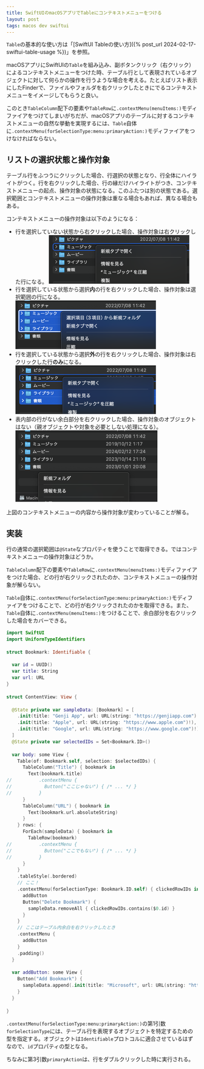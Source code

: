 ```yaml
---
title: SwiftUIのmacOSアプリでTableにコンテキストメニューをつける
layout: post
tags: macos dev swiftui
---
```


`Table`の基本的な使い方は「[SwiftUI Tableの使い方]({% post_url 2024-02-17-swiftui-table-usage %})」を参照。

macOSアプリにSwiftUIの`Table`を組み込み、副ボタンクリック（右クリック）によるコンテキストメニューをつけた時、テーブル行として表現されているオブジェクトに対して何らかの操作を行うような場合を考える。たとえばリスト表示にしたFinderで、ファイルやフォルダを右クリックしたときにでるコンテキストメニューをイメージしてもらうと良い。

このとき`TableColumn`配下の要素や`TableRow`に`.contextMenu(menuItems:)`モディファイアをつけてしまいがちだが、macOSアプリのテーブルに対するコンテキストメニューの自然な挙動を実現するには、`Table`自体に`.contextMenu(forSelectionType:menu:primaryAction:)`モディファイアをつけなければならない。

## リストの選択状態と操作対象

テーブル行をふつうにクリックした場合、行選択の状態となり、行全体にハイライトがつく。行を右クリックした場合、行の縁だけハイライトがつき、コンテキストメニューの起点、操作対象の状態になる。このふたつは別の状態である。選択範囲とコンテキストメニューの操作対象は重なる場合もあれば、異なる場合もある。

コンテキストメニューの操作対象は以下のようになる：

- 行を選択していない状態から右クリックした場合、操作対象は右クリックした行になる。
  ![](/blog/img/20240220/right-click-no-selection.png)
- 行を選択している状態から選択**内**の行を右クリックした場合、操作対象は選択範囲の行になる。
  ![](/blog/img/20240220/right-click-inside-selection.png)
- 行を選択している状態から選択**外**の行を右クリックした場合、操作対象は右クリックした行**のみ**になる。
  ![](/blog/img/20240220/right-click-outside-selection.png)
- 表内部の行がない余白部分を右クリックした場合、操作対象のオブジェクトはない（親オブジェクトや対象を必要としない処理になる）。
  ![](/blog/img/20240220/right-click-in-blank-space.png)

上図のコンテキストメニューの内容から操作対象が変わっていることが解る。

## 実装

行の通常の選択範囲は`@State`なプロパティを使うことで取得できる。ではコンテキストメニューの操作対象はどうか。

`TableColumn`配下の要素や`TableRow`に`.contextMenu(menuItems:)`モディファイアをつけた場合、どの行が右クリックされたのか、コンテキストメニューの操作対象が解らない。

`Table`自体に`.contextMenu(forSelectionType:menu:primaryAction:)`モディファイアをつけることで、どの行が右クリックされたのかを取得できる。また、`Table`自体に`.contextMenu(menuItems:)`をつけることで、余白部分を右クリックした場合をカバーできる。

```swift
import SwiftUI
import UniformTypeIdentifiers

struct Bookmark: Identifiable {

  var id = UUID()
  var title: String
  var url: URL
}

struct ContentView: View {

  @State private var sampleData: [Bookmark] = [
    .init(title: "Genji App", url: URL(string: "https://genjiapp.com")!),
    .init(title: "Apple", url: URL(string: "https://www.apple.com")!),
    .init(title: "Google", url: URL(string: "https://www.google.com")!)
  ]
  @State private var selectedIDs = Set<Bookmark.ID>()

  var body: some View {
    Table(of: Bookmark.self, selection: $selectedIDs) {
      TableColumn("Title") { bookmark in
        Text(bookmark.title)
//          .contextMenu {
//            Button("ここじゃない") { /* ... */ }
//          }
      }
      TableColumn("URL") { bookmark in
        Text(bookmark.url.absoluteString)
      }
    } rows: {
      ForEach(sampleData) { bookmark in
        TableRow(bookmark)
//          .contextMenu {
//            Button("ここでもない") { /* ... */ }
//          }
      }
    }
    .tableStyle(.bordered)
    // ここ！
    .contextMenu(forSelectionType: Bookmark.ID.self) { clickedRowIDs in
      addButton
      Button("Delete Bookmark") {
        sampleData.removeAll { clickedRowIDs.contains($0.id) }
      }
    }
    // ここはテーブル内余白を右クリックしたとき
    .contextMenu {
      addButton
    }
    .padding()
  }

  var addButton: some View {
    Button("Add Bookmark") {
      sampleData.append(.init(title: "Microsoft", url: URL(string: "https://www.microsoft.com")!))
    }
  }

}
```

`.contextMenu(forSelectionType:menu:primaryAction:)`の第1引数`forSelectionType`には、テーブル行を表現するオブジェクトを特定するための型を指定する。オブジェクトは`Identifiable`プロトコルに適合させているはずなので、`id`プロパティの型となる。

ちなみに第3引数`primaryAction`は、行をダブルクリックした時に実行される。